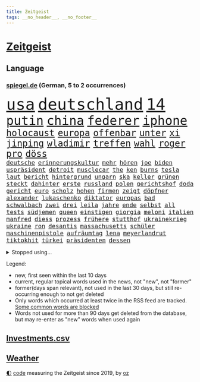 ```yaml
---
title: Zeitgeist
tags: __no_header__, __no_footer__
---
```


# [Zeitgeist](https://oliz.io/zeitgeist/)

## Language

<h3><a href="https://www.spiegel.de" target="_blank">spiegel.de</a> (German, 5 to 2 occurrences)</h3>
<p style="font-family:monospace">
<span style="font-size:32pt"><a href="news_links.html#usa" class="current">usa</a></span>
<span style="font-size:32pt"><a href="news_links.html#deutschland" class="current">deutschland</a></span>
<span style="font-size:32pt"><a href="news_links.html#14" class="current">14</a></span>
<br>
<span style="font-size:25pt"><a href="news_links.html#putin" class="current">putin</a></span>
<span style="font-size:25pt"><a href="news_links.html#china" class="current">china</a></span>
<span style="font-size:25pt"><a href="news_links.html#federer" class="new">federer</a></span>
<span style="font-size:25pt"><a href="news_links.html#iphone" class="current">iphone</a></span>
<br>
<span style="font-size:18pt"><a href="news_links.html#holocaust" class="current">holocaust</a></span>
<span style="font-size:18pt"><a href="news_links.html#europa" class="current">europa</a></span>
<span style="font-size:18pt"><a href="news_links.html#offenbar" class="current">offenbar</a></span>
<span style="font-size:18pt"><a href="news_links.html#unter" class="current">unter</a></span>
<span style="font-size:18pt"><a href="news_links.html#xi" class="current">xi</a></span>
<span style="font-size:18pt"><a href="news_links.html#jinping" class="current">jinping</a></span>
<span style="font-size:18pt"><a href="news_links.html#wladimir" class="current">wladimir</a></span>
<span style="font-size:18pt"><a href="news_links.html#treffen" class="current">treffen</a></span>
<span style="font-size:18pt"><a href="news_links.html#wahl" class="current">wahl</a></span>
<span style="font-size:18pt"><a href="news_links.html#roger" class="current">roger</a></span>
<span style="font-size:18pt"><a href="news_links.html#pro" class="current">pro</a></span>
<span style="font-size:18pt"><a href="news_links.html#döss" class="new">döss</a></span>
<br>
<span style="font-size:12pt"><a href="news_links.html#deutsche" class="current">deutsche</a></span>
<span style="font-size:12pt"><a href="news_links.html#erinnerungskultur" class="current">erinnerungskultur</a></span>
<span style="font-size:12pt"><a href="news_links.html#mehr" class="current">mehr</a></span>
<span style="font-size:12pt"><a href="news_links.html#hören" class="current">hören</a></span>
<span style="font-size:12pt"><a href="news_links.html#joe" class="current">joe</a></span>
<span style="font-size:12pt"><a href="news_links.html#biden" class="current">biden</a></span>
<span style="font-size:12pt"><a href="news_links.html#uspräsident" class="current">uspräsident</a></span>
<span style="font-size:12pt"><a href="news_links.html#detroit" class="current">detroit</a></span>
<span style="font-size:12pt"><a href="news_links.html#musclecar" class="new">musclecar</a></span>
<span style="font-size:12pt"><a href="news_links.html#the" class="current">the</a></span>
<span style="font-size:12pt"><a href="news_links.html#ken" class="current">ken</a></span>
<span style="font-size:12pt"><a href="news_links.html#burns" class="new">burns</a></span>
<span style="font-size:12pt"><a href="news_links.html#tesla" class="current">tesla</a></span>
<span style="font-size:12pt"><a href="news_links.html#laut" class="current">laut</a></span>
<span style="font-size:12pt"><a href="news_links.html#bericht" class="current">bericht</a></span>
<span style="font-size:12pt"><a href="news_links.html#hintergrund" class="current">hintergrund</a></span>
<span style="font-size:12pt"><a href="news_links.html#ungarn" class="current">ungarn</a></span>
<span style="font-size:12pt"><a href="news_links.html#ska" class="new">ska</a></span>
<span style="font-size:12pt"><a href="news_links.html#keller" class="current">keller</a></span>
<span style="font-size:12pt"><a href="news_links.html#grünen" class="current">grünen</a></span>
<span style="font-size:12pt"><a href="news_links.html#steckt" class="current">steckt</a></span>
<span style="font-size:12pt"><a href="news_links.html#dahinter" class="current">dahinter</a></span>
<span style="font-size:12pt"><a href="news_links.html#erste" class="current">erste</a></span>
<span style="font-size:12pt"><a href="news_links.html#russland" class="current">russland</a></span>
<span style="font-size:12pt"><a href="news_links.html#polen" class="current">polen</a></span>
<span style="font-size:12pt"><a href="news_links.html#gerichtshof" class="current">gerichtshof</a></span>
<span style="font-size:12pt"><a href="news_links.html#doda" class="new">doda</a></span>
<span style="font-size:12pt"><a href="news_links.html#gericht" class="current">gericht</a></span>
<span style="font-size:12pt"><a href="news_links.html#euro" class="current">euro</a></span>
<span style="font-size:12pt"><a href="news_links.html#scholz" class="current">scholz</a></span>
<span style="font-size:12pt"><a href="news_links.html#hohen" class="current">hohen</a></span>
<span style="font-size:12pt"><a href="news_links.html#firmen" class="current">firmen</a></span>
<span style="font-size:12pt"><a href="news_links.html#zeigt" class="current">zeigt</a></span>
<span style="font-size:12pt"><a href="news_links.html#döpfner" class="new">döpfner</a></span>
<span style="font-size:12pt"><a href="news_links.html#alexander" class="current">alexander</a></span>
<span style="font-size:12pt"><a href="news_links.html#lukaschenko" class="current">lukaschenko</a></span>
<span style="font-size:12pt"><a href="news_links.html#diktator" class="current">diktator</a></span>
<span style="font-size:12pt"><a href="news_links.html#europas" class="current">europas</a></span>
<span style="font-size:12pt"><a href="news_links.html#bad" class="current">bad</a></span>
<span style="font-size:12pt"><a href="news_links.html#schwalbach" class="new">schwalbach</a></span>
<span style="font-size:12pt"><a href="news_links.html#zwei" class="current">zwei</a></span>
<span style="font-size:12pt"><a href="news_links.html#drei" class="current">drei</a></span>
<span style="font-size:12pt"><a href="news_links.html#leila" class="new">leila</a></span>
<span style="font-size:12pt"><a href="news_links.html#jahre" class="current">jahre</a></span>
<span style="font-size:12pt"><a href="news_links.html#ende" class="current">ende</a></span>
<span style="font-size:12pt"><a href="news_links.html#selbst" class="current">selbst</a></span>
<span style="font-size:12pt"><a href="news_links.html#all" class="current">all</a></span>
<span style="font-size:12pt"><a href="news_links.html#tests" class="current">tests</a></span>
<span style="font-size:12pt"><a href="news_links.html#südjemen" class="new">südjemen</a></span>
<span style="font-size:12pt"><a href="news_links.html#queen" class="current">queen</a></span>
<span style="font-size:12pt"><a href="news_links.html#einstigen" class="current">einstigen</a></span>
<span style="font-size:12pt"><a href="news_links.html#giorgia" class="current">giorgia</a></span>
<span style="font-size:12pt"><a href="news_links.html#meloni" class="current">meloni</a></span>
<span style="font-size:12pt"><a href="news_links.html#italien" class="current">italien</a></span>
<span style="font-size:12pt"><a href="news_links.html#manfred" class="new">manfred</a></span>
<span style="font-size:12pt"><a href="news_links.html#diess" class="current">diess</a></span>
<span style="font-size:12pt"><a href="news_links.html#prozess" class="current">prozess</a></span>
<span style="font-size:12pt"><a href="news_links.html#frühere" class="current">frühere</a></span>
<span style="font-size:12pt"><a href="news_links.html#stutthof" class="current">stutthof</a></span>
<span style="font-size:12pt"><a href="news_links.html#ukrainekrieg" class="current">ukrainekrieg</a></span>
<span style="font-size:12pt"><a href="news_links.html#ukraine" class="current">ukraine</a></span>
<span style="font-size:12pt"><a href="news_links.html#ron" class="current">ron</a></span>
<span style="font-size:12pt"><a href="news_links.html#desantis" class="current">desantis</a></span>
<span style="font-size:12pt"><a href="news_links.html#massachusetts" class="new">massachusetts</a></span>
<span style="font-size:12pt"><a href="news_links.html#schüler" class="current">schüler</a></span>
<span style="font-size:12pt"><a href="news_links.html#maschinenpistole" class="new">maschinenpistole</a></span>
<span style="font-size:12pt"><a href="news_links.html#aufräumtag" class="new">aufräumtag</a></span>
<span style="font-size:12pt"><a href="news_links.html#lena" class="current">lena</a></span>
<span style="font-size:12pt"><a href="news_links.html#meyerlandrut" class="new">meyerlandrut</a></span>
<span style="font-size:12pt"><a href="news_links.html#tiktokhit" class="new">tiktokhit</a></span>
<span style="font-size:12pt"><a href="news_links.html#türkei" class="current">türkei</a></span>
<span style="font-size:12pt"><a href="news_links.html#präsidenten" class="current">präsidenten</a></span>
<span style="font-size:12pt"><a href="news_links.html#dessen" class="current">dessen</a></span>
</p>
<details>
<summary>Stopped using...</summary>
<p class="former" style="font-size:12pt">
inter(694) scheinen(694) fdpchef(693) italiens(693) senat(693) sitzt(693) aufmerksamkeit(692) beispiel(692) dresden(692) juventus(692) öffentlichen(692) reisende(691) schatten(691) weitgehend(691) coronalockdown(690) diskutieren(690) kennen(690) leichter(690) sprengstoff(690) volkswagen(690) vorfall(690) behandlung(689) coronaimpfstoffe(689) eis(689) flick(689) hansi(689) heftig(689) kanzlerin(689) marcel(689) schafft(689) versagt(689) bereich(688) deutlichen(688) gesamte(688) oberbürgermeister(688) städten(688) 2024(687) bundesland(687) infektionen(687) jagd(687) künftigen(687) tötet(687) usamerikaner(687) ausgeschlossen(686) einziehen(686) gekostet(686) herzogin(686) jung(686) nationalmannschaft(686) organisationen(686) phase(686) reiche(686) schnee(686) solle(686) zeugen(686) abwehr(685) erfolgreiche(685) gehe(685) gewissen(685) gäste(685) rechtsextremisten(685) ruf(685) streng(685) verbindungen(685) abstand(684) anscheinend(684) bedrohung(684) beweisen(684) konzentrieren(684) pocht(684) seltenen(684) spanischen(684) spekuliert(684) amnesty(683) brexit(683) erlaubt(683) konzept(683) lastwagen(683) nutzte(683) tweet(683) warnte(683) 6(682) ausbreitung(682) jugend(682) schwierigen(682) souverän(682) stellten(682) verena(682) voraus(682) belarussische(681) bezahlt(681) big(681) coronaerkrankung(681) dadurch(681) islamischer(681) kollaps(681) meint(681) reißt(681) restaurant(681) schön(681) signal(681) super(681) träumen(681) zoll(681) aufstieg(680) geburt(680) körperverletzung(680) mediziner(680) satz(680) umstrittener(680) aufgehoben(679) bewährungsstrafe(679) kultur(679) märchen(679) sports(679) bundesstaat(678) indes(678) jemen(678) ringt(678) trainieren(678) unterschiedlich(678) beinahe(677) brutal(677) frische(677) spektakulären(677) töten(677) bande(676) besucher(676) eindämmen(676) erschweren(676) frust(676) jerusalem(676) mehrfach(676) übernahme(676) angerichtet(675) gabriel(675) schwierige(675) luca(674) 600(673) impfkampagne(673) studien(673) spanische(672) aufgenommen(671) autoindustrie(671) unterschied(671) hielten(670) jüngere(670) milliarde(670) vw(670) geimpft(669) enden(668) vorgegangen(668) sehnsucht(667) umgeht(667) hunger(666) regelung(666) apps(665) architekt(665) müsste(664) verhandeln(664) verzweifelten(664) vorbereitung(664) erwachsene(663) griechischen(663) 2012(660) bester(660) chats(660) sprachen(659) konferenz(658) folter(657) sinkende(657) ältere(657) bezeichnete(656) vermisste(655) abstieg(654) herausforderung(650) schützt(648) koalitionspartner(647) präsidentschaft(647) sarah(647) intensivstation(646) ursprünglich(642) schätzen(641) schmerz(640) plattform(637) johannes(636) tolle(631) tragischen(631) rolf(626) rache(625) rückte(623) rüstet(612) katzen(607) auslieferung(606) uskapitol(601) lieferketten(591) cent(588) 95(586) konfrontation(578) anna(576) wucht(572) autobauer(570) gezielt(570) singen(568) estland(565) skandale(555) vulkan(555) autobahnen(552) militärjunta(552) demnächst(548) russe(526) gregor(520) lahm(517) vehement(502) airline(495) willkommen(490) banken(487) reichtum(482) schwerste(468) dorthin(456) spiegelreporter(450) pop(449) deutschkolumne(448) flohen(446) bürgern(437) geflüchtet(436) stehe(436) seither(432) aussterben(429) kleidung(429) entsorgt(428) bauern(427) terroranschlag(426) kroatien(419) tornado(418) irre(417) verwandten(417) verbunden(414) kämpften(411) stockt(411) beides(409) abgesehen(407) global(400) sorgten(400) zerstörten(387) akzeptiert(383) sprint(380) entlastung(377) gesammelt(377) ali(376) 15jährigen(366) drauf(366) verstecken(366) düsseldorfer(365) betreffen(364) stehlen(364) händen(360) liebsten(358) bombe(356) hawaii(353) emirat(350) 73(348) atombombe(346) integration(345) werner(343) 22jährige(341) pazifik(341) stach(341) hoffmann(340) messe(340) diplomatischen(339) arten(338) jüdischen(336) basis(335) befragt(335) elfjährige(335) ostdeutschen(335) protestierten(335) harren(331) militärmanöver(331) ajax(330) südkoreas(329) 15000(328) floyd(327) bildet(324) ruhestand(323) verdoppeln(319) erwärmung(318) bernhard(314) lauter(314) leise(313) taiwans(311) morde(310) messenger(308) registrierten(304) 260(303) komplizierter(302) aufpassen(301) exkanzler(301) hals(300) engere(299) finanzspritze(299) bremens(298) versuche(298) zeitplan(298) vorzugehen(295) überrollt(295) ausgeben(294) luftwaffe(294) fotografin(291) generationen(291) vorbereitungen(289) auschwitz(287) weinen(287) gemälde(285) mohamed(285) wärme(285) zeichner(285) 77(284) airbus(283) bevorstehenden(282) kürzer(281) verkehrswende(281) unosicherheitsrat(280) globaler(279) referendum(279) zehnjähriger(278) zehnjährigen(276) gewaltsamen(275) prozesse(275) coronakurs(274) tories(273) beteiligte(272) martina(267) beschossen(263) beliebten(262) erwiesen(261) käme(260) staatsbürger(258) verschiedenen(257) überlebten(257) altkanzler(255) brennt(254) gottesdienst(254) pink(253) beten(252) marcus(251) erleidet(249) klettern(249) brown(247) wiegen(247) nehammer(246) wahnsinn(245) downing(242) nannten(238) heikel(234) untergang(234) exfrau(229) elite(228) transfer(227) kulturstaatsministerin(224) ring(224) dj(218) buhrufe(217) entführung(217) wagt(217) zögerliche(217) flaggschiff(216) inszenierung(215) sand(214) dallas(213) glanz(213) möglichem(212) erstem(211) verweisen(210) datenschutz(209) provozierte(209) fremd(208) handelskrieg(208) 61jährige(207) gläubige(207) österreicher(204) monster(203) inselgruppe(201) verzehr(201) anziehen(199) flughäfen(198) physiker(198) abseits(195) funk(195) gaslobbyist(195) warme(195) abschaffung(192) kusel(192) runter(192) vögel(192) salah(191) vorkommen(191) polizistin(190) auszuweiten(189) don(188) eingeliefert(188) mohammed(188) dreijährige(185) hausdurchsuchung(185) anschlägen(183) tui(183) fern(182) indischen(182) 80jährige(181) mac(181) wirtschaftsweise(181) erkrankten(178) 1100(177) betreiben(176) dächer(176) zagreb(176) valentin(174) bulli(173) austausch(171) putinregime(170) überarbeitet(170) ausweiten(169) mutige(169) bobic(168) fredi(168) prorussischer(168) versprechungen(168) vertreten(168) tanken(167) zäsur(167) örtlichen(167) erdöl(166) ölpreis(166) niedergestochen(165) ressourcen(165) schwindel(165) tvserie(163) flüchtlingspolitik(162) ukrainekriegs(162) achtzigern(159) tyson(159) hauses(158) hochrangigen(158) jünger(155) messerattacke(155) raser(155) andrej(154) bundestrainerin(153) dunkelziffer(153) wäldern(152) kalifornischen(151) kehren(151) simone(151) ansturm(150) hochrangige(150) schnelleren(150) beanspruchen(149) niedersächsischen(149) ultras(148) 55(147) abgabe(147) hahn(147) linkenpolitiker(147) verfolgung(147) coronalockdowns(146) falke(145) rock(145) route(145) unsicherheit(145) evangelische(144) herrschte(144) meistens(144) vermeldet(144) event(143) finanzierung(143) nico(143) tanzt(143) durchsuchten(142) herthatrainer(142) jones(142) veränderung(142) weizen(142) dmitrij(141) oksana(141) 24jähriger(140) bekunden(140) fußballweltmeisterschaft(140) waggon(137) cafés(136) hängengeblieben(136) jamal(136) parks(136) al(135) altersgruppe(135) gearbeitet(134) ullrich(134) ernste(133) schönen(133) täters(133) zugänglich(133) zweifelhaften(133) lauterbachs(132) reguläre(132) separatistenführer(132) zugänge(132) wiegelt(131) banker(130) daumen(129) einbrechen(129) stop(129) updates(129) riskieren(128) öpnv(128) ecuador(126) einsetzt(126) visite(126) bauteile(125) rekordtempo(125) vergewaltigungen(125) haare(124) darwin(123) jesus(123) jersey(122) bayreuth(121) korrektur(121) billigen(120) filialen(120) golfplatz(120) kantersieg(120) nachvollziehbar(120) nationalspielerinnen(120) sechsstellige(120) sobald(120) generalstaatsanwaltschaft(119) joker(119) startelf(119) 39jährige(118) schleppend(118) spargel(118) eint(117) gelockt(117) garmischpartenkirchen(116) kletterte(116) millionär(115) 2009(114) me(114) aufeinander(113) aufsteiger(113) errichten(113) muslimen(113) erstattet(112) 84(111) nachschub(111) polizeiangaben(111) stendal(111) dieselskandal(110) hektar(110) auftraggeber(109) explodierenden(109) stoffen(109) di(108) el(108) fragwürdige(108) mangelhafte(108) pulverfass(108) absteiger(107) puppe(107) wittern(107) falscher(106) usamerikanischen(106) ac(105) nutzerinnen(105) seeblockade(105) unbewohnbar(105) birgt(104) boote(104) bäcker(104) schwach(104) schwelt(104) westjordanland(104) gaza(103) gazastreifen(103) palästina(103) politisches(103) werkzeug(103) computer(102) hoeneß(102) nützen(102) deckt(101) managerin(101) mehreinnahmen(101) weckruf(100) befürworter(99) kontinente(99) öllieferungen(99) halbieren(98) ideenklau(98) ikonische(98) momentan(98) 2027(97) frodeno(97) pastor(97) spottet(97) diejenigen(96) funde(96) bodycams(95) gerichtshofs(95) grünenpolitikerin(95) schwangerschaftsabbrüchen(95) toll(95) wuppertal(95) zwist(95) brittney(94) gremiums(94) griner(94) kandidieren(94) konstruktiv(94) pellmann(93) sören(93) ubahn(93) vereidigt(93) steuerzahler(92) usbasketballerin(92) kopfgeld(91) angehört(90) beliebtes(90) erschießen(89) haubenlerche(89) waldgebiet(89) 1968(88) bedarf(88) coronaherbst(88) grünenspitzenkandidatin(88) urlaubsziel(88) zeitreise(88) überwältigen(88) bayerischer(87) günter(87) nervös(87) profitierten(87) wiedergefunden(87) abschalten(86) ausgewechselt(86) einschätzen(86) flacher(86) getreides(86) radikalisierung(86) rekordtorschütze(86) straßenbeleuchtung(86) waffengewalt(86) widerstände(86) olivia(85) ryanair(85) defekten(84) familienplanung(84) groteske(84) gündoğan(84) hisbollah(84) i̇lkay(84) afghanische(83) edle(83) leipzigs(83) schulz(83) tiefer(83) blitzeinschlag(82) enbw(82) handgreiflich(82) irgendwo(82) plaudern(82) provozieren(82) führender(81) republikanischen(81) tauchte(81) verschüttet(81) henry(80) reste(80) verschuldete(80) ausgesucht(79) bahnstrecken(79) eingeholt(79) gibt's(79) lack(79) dosis(78) euer(78) frauenteam(78) konservativer(78) machtkampf(78) massenpanik(78) mint(78) abzugeben(77) bachmannpreis(77) chat(77) ernährungskrise(77) excoach(77) geschäftsmodell(77) grelle(77) kommandeure(77) parteivorsitz(77) pride(77) riefen(77) schwinden(77) 54(76) anlasslos(76) anspannung(76) austrocknen(76) entfaltet(76) erstickte(76) medikament(76) realisieren(76) rune(76) springreiten(76) strengeren(76) teilzeit(76) whatsappnachrichten(76) bewundert(75) gamechanger(75) schrei(75) sonderrechte(75) urlaubssaison(75) emsieg(74) trugen(74) zehnjährige(74) 24jährigen(73) 34jährige(72) beinen(72) bewegungsfreiheit(72) brasilianischen(72) exguerillero(72) googles(72) gründungsmitglied(72) gustavo(72) kaufkraft(72) miss(72) nszeit(72) petro(72) spätes(72) tennisspieler(72) verirrter(72) architekten(71) bauernhof(71) betreuung(71) flieger(71) geltenden(71) gleichgültigkeit(71) hassbotschaften(71) onlinedienste(71) anzuschließen(70) coronawarnapp(70) orca(70) spiegelinterview(70) ballett(69) entspricht(69) ermittlerinnen(69) neustart(69) rotwein(69) setzten(69) verarbeitete(69) versionen(69) abouchaker(68) arafat(68) ashraf(68) besonnenheit(68) fressen(68) ghani(68) ghanis(68) grün(68) luxuriös(68) olympiasiegerin(68) outfit(68) sandro(68) übernahmen(68) brett(67) camper(67) familienmitglieder(67) gleiche(67) keinerlei(67) bergung(66) obendrein(66) panama(66) radfahren(66) valley(66) vorschau(66) vorstellung(66) angepasster(65) deutschlandachter(65) europaleaguesieger(65) halter(65) hundes(65) römer(65) usmedien(65) amokfahrt(64) graben(64) liebäugelte(64) mineralölwirtschaft(64) rettungskräften(64) schiffen(64) zukunftspläne(64) hanna(63) hundeattacke(63) jugendstrafen(63) nachbarländer(63) schuldfähigkeit(63) gewaltexzesse(62) kriegsende(62) verdeckte(62) explosiven(61) pay(61) statthalter(61) aufgebot(60) innensenatorin(60) temperatur(60) aufgestiegen(59) ausrichtung(59) cyberangriffen(59) cyberangriffe(58) führungsteam(58) gesichtern(58) glücklos(58) kapital(58) liana(58) ostpolitik(58) tanz(58) 81(57) bleibe(57) bordeaux(57) portugals(57) schlägerei(57) anhörungen(56) birgit(56) brunnen(56) equal(56) freigestellt(56) gasmangel(56) geschichtenewsletter(56) räume(56) stutzig(56) truman(56) usarmee(56) filip(55) klose(55) löscharbeiten(55) miroslav(55) newcomer(55) versank(55) zugehörigkeit(55) anzüge(54) ausgleichen(54) einfamilienhaus(54) jemals(54) jugendärzte(54) kilo(54) núñez(54) tourismusbranche(54) wassermassen(54) badegäste(53) barrikaden(53) belinda(53) bencic(53) brettspiele(53) durchgereicht(53) gasrechnung(53) grimm(53) hosen(53) media(53) resnikow(53) veronika(53) weht(53) besagt(52) drastischer(52) ländlichen(52) realistisch(52) sonos(52) vosstecklenburg(52) bedauern(51) gemäß(51) kostić(51) 27jährige(50) aktive(50) bergregion(50) hilfsorganisation(50) karwendelgebirge(50) mogelpackung(50) plakat(50) sprang(50) subtyp(50) trauerredner(50) warnten(50) frontlinie(49) gefragte(49) hunderttausenden(49) kinderwagen(49) ratifizierung(49) säure(49) topstar(49) agenda(48) arbeitskleidung(48) eilantrag(48) flugzeuglandung(48) steuerlich(48) uvstrahlung(48) versorger(48) abgebrannt(47) erik(47) flugchaos(47) hag(47) laufzeiten(47) normalisierung(47) po(47) reisekonzern(47) rettungsaktion(47) zugezogen(47) amateurvideos(46) cannabiskonsum(46) grundstein(46) juristisches(46) kennzeichen(46) nähern(46) schlafenden(46) schmerzhaft(46) türmen(46) usrepublikaner(46) verträge(46) weitergehen(46) wertschöpfung(46) dimitri(45) landwirten(45) ostblocks(45) verbrauch(45) armstrong(44) auszuruhen(44) früherem(44) funktionär(44) islamisten(44) paulo(44) são(44) vielseitigkeitsreiten(44) weltbühne(44) winzige(44) atomenergie(43) bundesamtes(43) erich(43) ernannte(43) fabio(43) foxx(43) gefechten(43) goldmedaille(43) jahrzehntelangen(43) jakobsen(43) kletterer(43) wrack(43) zelt(43) camping(42) fakeklitschko(42) mehrjährige(42) nachtklub(42) zurückgegeben(42) drogendealer(41) freistaat(41) hybride(41) konsumieren(41) rucksäcke(41) single(41) sonnenbrand(41) steigert(41) angetan(40) dimension(40) genervte(40) küstenort(40) repressionen(40) rishi(40) sunak(40) taugen(40) verendeter(40) 85000(39) aberkannt(39) bahnfahren(39) elektrisch(39) fpö(39) herrenlose(39) kollabiert(39) 55jährigen(38) entlang(38) flugzeugbauer(38) gezählt(38) kampfansage(38) kohlekraftwerk(38) mentale(38) eingestürzt(37) freigabe(37) giftiger(37) laufzeitverlängerung(37) deutschlandweit(36) lauert(36) 176(35) klausmichael(35) kühne(35) sperrung(35) topverdiener(35) glänzte(34) verwendung(34) dargestellt(33) haller(33) stock(33) sébastien(33) auseinandersetzen(32) ausgelastet(32) japanischer(32) naiv(32) on(32) wettkämpfen(32) bewahrt(31) gehirnerschütterung(31) kompliment(31) militante(31) strittig(31) usdemokraten(31) wassers(31) zulieferer(31) zweitem(31) äußerst(31) bitterer(30) chronik(30) entlarvt(30) gerangel(30) sommermonate(30) geheime(29) hakenkreuze(29) losgegangen(29) usedom(29) zdffernsehgarten(29) fass(28) halbinsel(28) kilowattstunde(28) kochinstituts(28) marathongold(28) medienimperium(28) rezessionsgefahr(28) tüv(28) verwundbar(28) wmmedaille(28) zweijährige(28) lies(27) offenlegen(27) rauchwolke(27) sexarbeiterin(27) moderator(26) pelosis(26) politikers(26) rheinpegel(26) zwölfjährigen(26) bewältigen(25) erstaunliche(25) geregelt(25) notfallplan(25) gefüllt(24) gerufen(24) hinterland(24) sicherheitsproblem(24) tvübertragung(24) umgerechnet(24) vorstöße(24) 35jährigen(23) flüsse(23) frachtschiffe(23) ivana(23) satt(23) dreck(22) eingeschränkte(22) hannah(22) inhaftiert(22) lukaku(22) publikums(22) romelu(22) verschleiern(22) gegentor(21) klublegende(21) onlinemagazin(21) pornografie(21) präsidentenamt(21) scheidenden(21) holten(20) lebensjahr(20) männlichen(20) seeler(20) sichtlich(20) solarenergie(20) stabhochsprung(20) bahnradweltmeisterin(19) bushido(19) energieverbrauch(19) feuerwehrmann(19) gasspeicher(19) medizin(19) robin(19) schlechteste(19) taiwanbesuch(19) wochenlangen(19) dachten(18) defekte(18) epizentrum(18) gründet(18) obsolet(18) teilzunehmen(18) zeitraffer(18) üblich(18) a2(17) baldiges(17) demonstration(17) diktatur(17) extremisten(17) fatima(17) haut(17) quarantäneregeln(17) 70jährige(16) anhaltenden(16) europameisterschaft(16) gekratzt(16) kassierte(16) kreuzen(16) präsidentenbüros(16) willi(16) zweimalige(16) absprachen(15) bayreuther(15) bern(15) leg(15) mcdonald’s(15) minenfeld(15) unterbringung(15) beraterverträge(14) inselrepublik(14) musiala(14) schiitischen(14) verfassungsfeindlicher(14) schulkinder(13) steuerpläne(13) waldbrandgefahr(13) zusammenprall(13) 2005(12) basteltipps(12) begrenzen(12) damen(12) glutnester(12) sommerheft(12) strobel(12) tücken(12) visa(12) weltberühmte(12) 29jähriger(11) blaulicht(11) jüngerer(11) klimaleugner(11) kroatiens(11) militärübungen(11) regenbogenfarben(11)
</p>
</details>
<p>Legend:
<ul>
<li><span class="new">new</span>, first seen within the last 10 days</li>
<li><span class="current">current</span>, regular topical words used in the news, not "new", not "former"</li>
<li><span class="former">former(days span relevant)</span>, not used in the last 30 days, but still re-occurring enough to not get deleted</li>
<li>Only words which occurred at least twice in the RSS feed are tracked. <a href="language/filters.py">Some common words are blocked</a></li>
<li>Words not used for more than 90 days get deleted from the database, but may re-enter as "new" words when used again</li>
</ul>
</p>

## [Investments](investments.html)[.csv](investments.csv)

## [Weather](weather.html)

<footer>
<a href="javascript:toggleTheme()" class="nav">🌓</a>
<a href="https://github.com/ooz/zeitgeist">code</a> measuring the Zeitgeist since 2019, by <a href="https://oliz.io">oz</a>
</footer>

